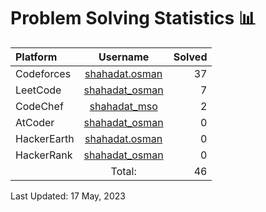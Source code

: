 # Problem Solving Statistics 📊 

| Platform | Username | Solved |
| :--- | :---: | -----------: |
| Codeforces | [shahadat.osman](https://codeforces.com/profile/shahadat.osman) | 37 |
| LeetCode | [shahadat_osman](https://leetcode.com/shahadat_osman) | 7 |
| CodeChef | [shahadat_mso](https://www.codechef.com/users/shahadat_mso) | 2 |
| AtCoder | [shahadat_osman](https://atcoder.jp/users/shahadat_osman) | 0 |
| HackerEarth | [shahadat.osman](https://www.hackerearth.com/@shahadat.osman) | 0 |
| HackerRank | [shahadat_osman](https://www.hackerrank.com/shahadat_osman) | 0 |
|  | Total: | 46 |

Last Updated: 17 May, 2023
